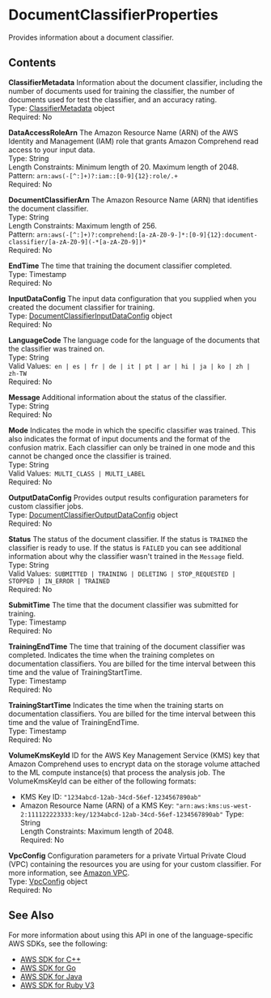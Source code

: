 # DocumentClassifierProperties<a name="API_DocumentClassifierProperties"></a>

Provides information about a document classifier\.

## Contents<a name="API_DocumentClassifierProperties_Contents"></a>

 **ClassifierMetadata**   <a name="comprehend-Type-DocumentClassifierProperties-ClassifierMetadata"></a>
Information about the document classifier, including the number of documents used for training the classifier, the number of documents used for test the classifier, and an accuracy rating\.  
Type: [ClassifierMetadata](API_ClassifierMetadata.md) object  
Required: No

 **DataAccessRoleArn**   <a name="comprehend-Type-DocumentClassifierProperties-DataAccessRoleArn"></a>
The Amazon Resource Name \(ARN\) of the AWS Identity and Management \(IAM\) role that grants Amazon Comprehend read access to your input data\.  
Type: String  
Length Constraints: Minimum length of 20\. Maximum length of 2048\.  
Pattern: `arn:aws(-[^:]+)?:iam::[0-9]{12}:role/.+`   
Required: No

 **DocumentClassifierArn**   <a name="comprehend-Type-DocumentClassifierProperties-DocumentClassifierArn"></a>
The Amazon Resource Name \(ARN\) that identifies the document classifier\.  
Type: String  
Length Constraints: Maximum length of 256\.  
Pattern: `arn:aws(-[^:]+)?:comprehend:[a-zA-Z0-9-]*:[0-9]{12}:document-classifier/[a-zA-Z0-9](-*[a-zA-Z0-9])*`   
Required: No

 **EndTime**   <a name="comprehend-Type-DocumentClassifierProperties-EndTime"></a>
The time that training the document classifier completed\.  
Type: Timestamp  
Required: No

 **InputDataConfig**   <a name="comprehend-Type-DocumentClassifierProperties-InputDataConfig"></a>
The input data configuration that you supplied when you created the document classifier for training\.  
Type: [DocumentClassifierInputDataConfig](API_DocumentClassifierInputDataConfig.md) object  
Required: No

 **LanguageCode**   <a name="comprehend-Type-DocumentClassifierProperties-LanguageCode"></a>
The language code for the language of the documents that the classifier was trained on\.  
Type: String  
Valid Values:` en | es | fr | de | it | pt | ar | hi | ja | ko | zh | zh-TW`   
Required: No

 **Message**   <a name="comprehend-Type-DocumentClassifierProperties-Message"></a>
Additional information about the status of the classifier\.  
Type: String  
Required: No

 **Mode**   <a name="comprehend-Type-DocumentClassifierProperties-Mode"></a>
Indicates the mode in which the specific classifier was trained\. This also indicates the format of input documents and the format of the confusion matrix\. Each classifier can only be trained in one mode and this cannot be changed once the classifier is trained\.  
Type: String  
Valid Values:` MULTI_CLASS | MULTI_LABEL`   
Required: No

 **OutputDataConfig**   <a name="comprehend-Type-DocumentClassifierProperties-OutputDataConfig"></a>
 Provides output results configuration parameters for custom classifier jobs\.  
Type: [DocumentClassifierOutputDataConfig](API_DocumentClassifierOutputDataConfig.md) object  
Required: No

 **Status**   <a name="comprehend-Type-DocumentClassifierProperties-Status"></a>
The status of the document classifier\. If the status is `TRAINED` the classifier is ready to use\. If the status is `FAILED` you can see additional information about why the classifier wasn't trained in the `Message` field\.  
Type: String  
Valid Values:` SUBMITTED | TRAINING | DELETING | STOP_REQUESTED | STOPPED | IN_ERROR | TRAINED`   
Required: No

 **SubmitTime**   <a name="comprehend-Type-DocumentClassifierProperties-SubmitTime"></a>
The time that the document classifier was submitted for training\.  
Type: Timestamp  
Required: No

 **TrainingEndTime**   <a name="comprehend-Type-DocumentClassifierProperties-TrainingEndTime"></a>
The time that training of the document classifier was completed\. Indicates the time when the training completes on documentation classifiers\. You are billed for the time interval between this time and the value of TrainingStartTime\.  
Type: Timestamp  
Required: No

 **TrainingStartTime**   <a name="comprehend-Type-DocumentClassifierProperties-TrainingStartTime"></a>
Indicates the time when the training starts on documentation classifiers\. You are billed for the time interval between this time and the value of TrainingEndTime\.   
Type: Timestamp  
Required: No

 **VolumeKmsKeyId**   <a name="comprehend-Type-DocumentClassifierProperties-VolumeKmsKeyId"></a>
ID for the AWS Key Management Service \(KMS\) key that Amazon Comprehend uses to encrypt data on the storage volume attached to the ML compute instance\(s\) that process the analysis job\. The VolumeKmsKeyId can be either of the following formats:  
+ KMS Key ID: `"1234abcd-12ab-34cd-56ef-1234567890ab"` 
+ Amazon Resource Name \(ARN\) of a KMS Key: `"arn:aws:kms:us-west-2:111122223333:key/1234abcd-12ab-34cd-56ef-1234567890ab"` 
Type: String  
Length Constraints: Maximum length of 2048\.  
Required: No

 **VpcConfig**   <a name="comprehend-Type-DocumentClassifierProperties-VpcConfig"></a>
 Configuration parameters for a private Virtual Private Cloud \(VPC\) containing the resources you are using for your custom classifier\. For more information, see [Amazon VPC](https://docs.aws.amazon.com/vpc/latest/userguide/what-is-amazon-vpc.html)\.   
Type: [VpcConfig](API_VpcConfig.md) object  
Required: No

## See Also<a name="API_DocumentClassifierProperties_SeeAlso"></a>

For more information about using this API in one of the language\-specific AWS SDKs, see the following:
+  [AWS SDK for C\+\+](https://docs.aws.amazon.com/goto/SdkForCpp/comprehend-2017-11-27/DocumentClassifierProperties) 
+  [AWS SDK for Go](https://docs.aws.amazon.com/goto/SdkForGoV1/comprehend-2017-11-27/DocumentClassifierProperties) 
+  [AWS SDK for Java](https://docs.aws.amazon.com/goto/SdkForJava/comprehend-2017-11-27/DocumentClassifierProperties) 
+  [AWS SDK for Ruby V3](https://docs.aws.amazon.com/goto/SdkForRubyV3/comprehend-2017-11-27/DocumentClassifierProperties) 